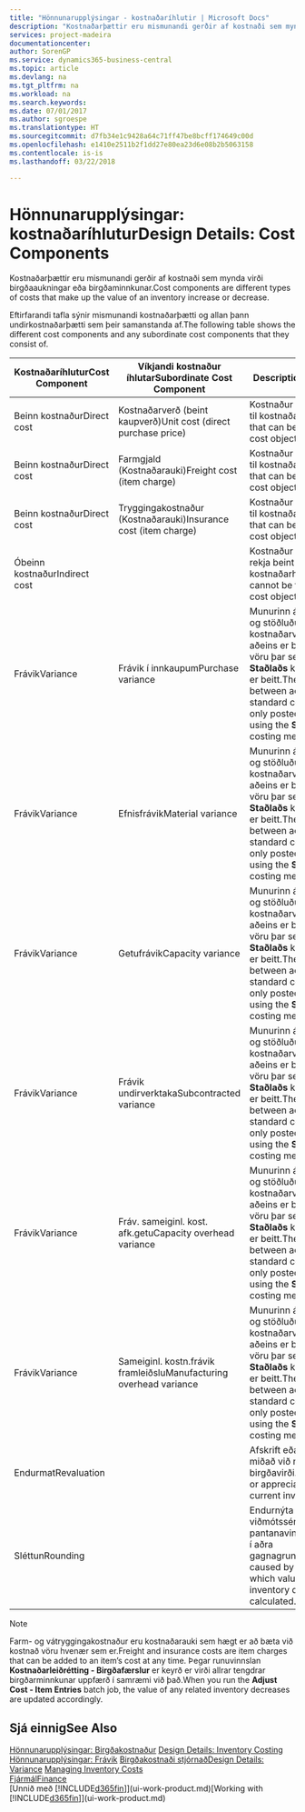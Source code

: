```yaml
---
title: "Hönnunarupplýsingar - kostnaðaríhlutir | Microsoft Docs"
description: "Kostnaðarþættir eru mismunandi gerðir af kostnaði sem mynda virði birgðaaukningar eða birgðaminnkunar."
services: project-madeira
documentationcenter: 
author: SorenGP
ms.service: dynamics365-business-central
ms.topic: article
ms.devlang: na
ms.tgt_pltfrm: na
ms.workload: na
ms.search.keywords: 
ms.date: 07/01/2017
ms.author: sgroespe
ms.translationtype: HT
ms.sourcegitcommit: d7fb34e1c9428a64c71ff47be8bcff174649c00d
ms.openlocfilehash: e1410e2511b2f1dd27e80ea23d6e08b2b5063158
ms.contentlocale: is-is
ms.lasthandoff: 03/22/2018

---
```

# <a name="design-details-cost-components"></a><span data-ttu-id="21228-103">Hönnunarupplýsingar: kostnaðaríhlutur</span><span class="sxs-lookup"><span data-stu-id="21228-103">Design Details: Cost Components</span></span>
<span data-ttu-id="21228-104">Kostnaðarþættir eru mismunandi gerðir af kostnaði sem mynda virði birgðaaukningar eða birgðaminnkunar.</span><span class="sxs-lookup"><span data-stu-id="21228-104">Cost components are different types of costs that make up the value of an inventory increase or decrease.</span></span>  

 <span data-ttu-id="21228-105">Eftirfarandi tafla sýnir mismunandi kostnaðarþætti og allan þann undirkostnaðarþætti sem þeir samanstanda af.</span><span class="sxs-lookup"><span data-stu-id="21228-105">The following table shows the different cost components and any subordinate cost components that they consist of.</span></span>  

|<span data-ttu-id="21228-106">Kostnaðaríhlutur</span><span class="sxs-lookup"><span data-stu-id="21228-106">Cost Component</span></span>|<span data-ttu-id="21228-107">Víkjandi kostnaður íhlutar</span><span class="sxs-lookup"><span data-stu-id="21228-107">Subordinate Cost Component</span></span>|<span data-ttu-id="21228-108">Description</span><span class="sxs-lookup"><span data-stu-id="21228-108">Description</span></span>|  
|--------------------|--------------------------------|---------------------------------------|  
|<span data-ttu-id="21228-109">Beinn kostnaður</span><span class="sxs-lookup"><span data-stu-id="21228-109">Direct cost</span></span>|<span data-ttu-id="21228-110">Kostnaðarverð (beint kaupverð)</span><span class="sxs-lookup"><span data-stu-id="21228-110">Unit cost (direct purchase price)</span></span>|<span data-ttu-id="21228-111">Kostnaður sem rekja má til kostnaðarhlutar.</span><span class="sxs-lookup"><span data-stu-id="21228-111">Cost that can be traced to a cost object.</span></span>|  
|<span data-ttu-id="21228-112">Beinn kostnaður</span><span class="sxs-lookup"><span data-stu-id="21228-112">Direct cost</span></span>|<span data-ttu-id="21228-113">Farmgjald (Kostnaðarauki)</span><span class="sxs-lookup"><span data-stu-id="21228-113">Freight cost (item charge)</span></span>|<span data-ttu-id="21228-114">Kostnaður sem rekja má til kostnaðarhlutar.</span><span class="sxs-lookup"><span data-stu-id="21228-114">Cost that can be traced to a cost object.</span></span>|  
|<span data-ttu-id="21228-115">Beinn kostnaður</span><span class="sxs-lookup"><span data-stu-id="21228-115">Direct cost</span></span>|<span data-ttu-id="21228-116">Tryggingakostnaður (Kostnaðarauki)</span><span class="sxs-lookup"><span data-stu-id="21228-116">Insurance cost (item charge)</span></span>|<span data-ttu-id="21228-117">Kostnaður sem rekja má til kostnaðarhlutar.</span><span class="sxs-lookup"><span data-stu-id="21228-117">Cost that can be traced to a cost object.</span></span>|  
|<span data-ttu-id="21228-118">Óbeinn kostnaður</span><span class="sxs-lookup"><span data-stu-id="21228-118">Indirect cost</span></span>||<span data-ttu-id="21228-119">Kostnaður sem ekki má rekja beint til kostnaðarhlutar.</span><span class="sxs-lookup"><span data-stu-id="21228-119">Cost that cannot be traced to a cost object.</span></span>|  
|<span data-ttu-id="21228-120">Frávik</span><span class="sxs-lookup"><span data-stu-id="21228-120">Variance</span></span>|<span data-ttu-id="21228-121">Frávik í innkaupum</span><span class="sxs-lookup"><span data-stu-id="21228-121">Purchase variance</span></span>|<span data-ttu-id="21228-122">Munurinn á raunkostnaði og stöðluðu kostnaðarverði sem aðeins er bókað vegna vöru þar sem aðferð **Staðlaðs** kostnaðarverðs er beitt.</span><span class="sxs-lookup"><span data-stu-id="21228-122">The difference between actual and standard costs, which is only posted for items using the **Standard** costing method.</span></span>|  
|<span data-ttu-id="21228-123">Frávik</span><span class="sxs-lookup"><span data-stu-id="21228-123">Variance</span></span>|<span data-ttu-id="21228-124">Efnisfrávik</span><span class="sxs-lookup"><span data-stu-id="21228-124">Material variance</span></span>|<span data-ttu-id="21228-125">Munurinn á raunkostnaði og stöðluðu kostnaðarverði sem aðeins er bókað vegna vöru þar sem aðferð **Staðlaðs** kostnaðarverðs er beitt.</span><span class="sxs-lookup"><span data-stu-id="21228-125">The difference between actual and standard costs, which is only posted for items using the **Standard** costing method.</span></span>|  
|<span data-ttu-id="21228-126">Frávik</span><span class="sxs-lookup"><span data-stu-id="21228-126">Variance</span></span>|<span data-ttu-id="21228-127">Getufrávik</span><span class="sxs-lookup"><span data-stu-id="21228-127">Capacity variance</span></span>|<span data-ttu-id="21228-128">Munurinn á raunkostnaði og stöðluðu kostnaðarverði sem aðeins er bókað vegna vöru þar sem aðferð **Staðlaðs** kostnaðarverðs er beitt.</span><span class="sxs-lookup"><span data-stu-id="21228-128">The difference between actual and standard costs, which is only posted for items using the **Standard** costing method.</span></span>|  
|<span data-ttu-id="21228-129">Frávik</span><span class="sxs-lookup"><span data-stu-id="21228-129">Variance</span></span>|<span data-ttu-id="21228-130">Frávik undirverktaka</span><span class="sxs-lookup"><span data-stu-id="21228-130">Subcontracted variance</span></span>|<span data-ttu-id="21228-131">Munurinn á raunkostnaði og stöðluðu kostnaðarverði sem aðeins er bókað vegna vöru þar sem aðferð **Staðlaðs** kostnaðarverðs er beitt.</span><span class="sxs-lookup"><span data-stu-id="21228-131">The difference between actual and standard costs, which is only posted for items using the **Standard** costing method.</span></span>|  
|<span data-ttu-id="21228-132">Frávik</span><span class="sxs-lookup"><span data-stu-id="21228-132">Variance</span></span>|<span data-ttu-id="21228-133">Fráv. sameiginl. kost. afk.getu</span><span class="sxs-lookup"><span data-stu-id="21228-133">Capacity overhead variance</span></span>|<span data-ttu-id="21228-134">Munurinn á raunkostnaði og stöðluðu kostnaðarverði sem aðeins er bókað vegna vöru þar sem aðferð **Staðlaðs** kostnaðarverðs er beitt.</span><span class="sxs-lookup"><span data-stu-id="21228-134">The difference between actual and standard costs, which is only posted for items using the **Standard** costing method.</span></span>|  
|<span data-ttu-id="21228-135">Frávik</span><span class="sxs-lookup"><span data-stu-id="21228-135">Variance</span></span>|<span data-ttu-id="21228-136">Sameiginl. kostn.frávik framleiðslu</span><span class="sxs-lookup"><span data-stu-id="21228-136">Manufacturing overhead variance</span></span>|<span data-ttu-id="21228-137">Munurinn á raunkostnaði og stöðluðu kostnaðarverði sem aðeins er bókað vegna vöru þar sem aðferð **Staðlaðs** kostnaðarverðs er beitt.</span><span class="sxs-lookup"><span data-stu-id="21228-137">The difference between actual and standard costs, which is only posted for items using the **Standard** costing method.</span></span>|  
|<span data-ttu-id="21228-138">Endurmat</span><span class="sxs-lookup"><span data-stu-id="21228-138">Revaluation</span></span>||<span data-ttu-id="21228-139">Afskrift eða uppfærsla miðað við núgildandi birgðavirði.</span><span class="sxs-lookup"><span data-stu-id="21228-139">A depreciation or appreciation of the current inventory value.</span></span>|  
|<span data-ttu-id="21228-140">Sléttun</span><span class="sxs-lookup"><span data-stu-id="21228-140">Rounding</span></span>||<span data-ttu-id="21228-141">Endurnýta viðmótssérstillingu fyrir pantanavinnsluforstillingu í aðra gagnagrunna</span><span class="sxs-lookup"><span data-stu-id="21228-141">Residuals caused by the way in which valuation of inventory decreases are calculated.</span></span>|  

> [!NOTE]  
>  <span data-ttu-id="21228-142">Farm- og vátryggingakostnaður eru kostnaðarauki sem hægt er að bæta við kostnað vöru hvenær sem er.</span><span class="sxs-lookup"><span data-stu-id="21228-142">Freight and insurance costs are item charges that can be added to an item’s cost at any time.</span></span> <span data-ttu-id="21228-143">Þegar runuvinnslan **Kostnaðarleiðrétting - Birgðafærslur** er keyrð er virði allrar tengdrar birgðarminnkunar uppfærð í samræmi við það.</span><span class="sxs-lookup"><span data-stu-id="21228-143">When you run the **Adjust Cost - Item Entries** batch job, the value of any related inventory decreases are updated accordingly.</span></span>  

## <a name="see-also"></a><span data-ttu-id="21228-144">Sjá einnig</span><span class="sxs-lookup"><span data-stu-id="21228-144">See Also</span></span>  
 <span data-ttu-id="21228-145">[Hönnunarupplýsingar: Birgðakostnaður](design-details-inventory-costing.md) </span><span class="sxs-lookup"><span data-stu-id="21228-145">[Design Details: Inventory Costing](design-details-inventory-costing.md) </span></span>  
 <span data-ttu-id="21228-146">[Hönnunarupplýsingar: Frávik](design-details-variance.md) [Birgðakostnaði stjórnað](finance-manage-inventory-costs.md)</span><span class="sxs-lookup"><span data-stu-id="21228-146">[Design Details: Variance](design-details-variance.md) [Managing Inventory Costs](finance-manage-inventory-costs.md)</span></span>  
 [<span data-ttu-id="21228-147">Fjármál</span><span class="sxs-lookup"><span data-stu-id="21228-147">Finance</span></span>](finance.md)  
 <span data-ttu-id="21228-148">[Unnið með [!INCLUDE[d365fin](includes/d365fin_md.md)]](ui-work-product.md)</span><span class="sxs-lookup"><span data-stu-id="21228-148">[Working with [!INCLUDE[d365fin](includes/d365fin_md.md)]](ui-work-product.md)</span></span>  

